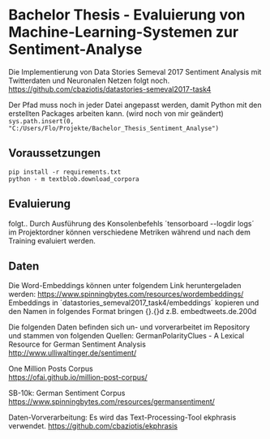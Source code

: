 # Bachelor Thesis - Evaluierung von Machine-Learning-Systemen zur Sentiment-Analyse

Die Implementierung von Data Stories Semeval 2017 Sentiment Analysis mit Twitterdaten und Neuronalen Netzen folgt noch. <br>
https://github.com/cbaziotis/datastories-semeval2017-task4

Der Pfad muss noch in jeder Datei angepasst werden, damit Python mit den erstellten Packages arbeiten kann. (wird noch von mir geändert)
`sys.path.insert(0, "C:/Users/Flo/Projekte/Bachelor_Thesis_Sentiment_Analyse")`

## Voraussetzungen
`pip install -r requirements.txt`
<br>
`python - m textblob.download_corpora`

## Evaluierung
folgt..
Durch Ausführung des Konsolenbefehls ´tensorboard --logdir logs´ im Projektordner können verschiedene Metriken während und nach dem Training evaluiert werden.

## Daten
Die Word-Embeddings können unter folgendem Link heruntergeladen werden:
https://www.spinningbytes.com/resources/wordembeddings/
Embeddings in ´datastories_semeval2017_task4/embeddings´ kopieren und den Namen in folgendes Format bringen {}.{}d z.B. embedtweets.de.200d

Die folgenden Daten befinden sich un- und vorverarbeitet im Repository und stammen von folgenden Quellen:
GermanPolarityClues - A Lexical Resource for German Sentiment Analysis <br>
http://www.ulliwaltinger.de/sentiment/

One Million Posts Corpus <br>
https://ofai.github.io/million-post-corpus/

SB-10k: German Sentiment Corpus <br>
https://www.spinningbytes.com/resources/germansentiment/

Daten-Vorverarbeitung:
Es wird das Text-Processing-Tool ekphrasis verwendet.
https://github.com/cbaziotis/ekphrasis
